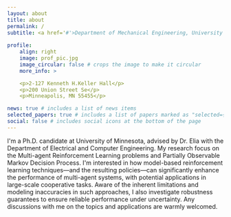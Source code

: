 ```yaml
---
layout: about
title: about
permalink: /
subtitle: <a href='#'>Department of Mechanical Engineering, University of Minnesota, Twin Cities </a>. Mobile: 612-552-8249 Email: bobby150928@outlook.com.
 
profile:
    align: right
    image: prof_pic.jpg
    image_circular: false # crops the image to make it circular
    more_info: >

    <p>2-127 Kenneth H.Keller Hall</p>
    <p>200 Union Street Se</p>
    <p>Minneapolis, MN 55455</p>

news: true # includes a list of news items
selected_papers: true # includes a list of papers marked as "selected={true}"
social: false # includes social icons at the bottom of the page
---
```


I'm a Ph.D. candidate at University of Minnesota, advised by Dr. Elia with the Department of Electrical and Computer Engineering. My research focus on the Multi-agent Reinforcement Learning problems and Partially Observable Markov Decision Process. I'm interested in how model-based reinforcement learning techniques—and the resulting policies—can significantly enhance the performance of multi-agent systems, with potential applications in large-scale cooperative tasks. Aware of the inherent limitations and modeling inaccuracies in such approaches, I also investigate robustness guarantees to ensure reliable performance under uncertainty. Any discussions with me on the topics and applications are warmly welcomed.
